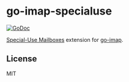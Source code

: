# go-imap-specialuse

[![GoDoc](https://godoc.org/github.com/emersion/go-imap-specialuse?status.svg)](https://godoc.org/github.com/emersion/go-imap-specialuse)

[Special-Use Mailboxes](https://tools.ietf.org/html/rfc6154) extension for [go-imap](https://github.com/emersion/go-imap).

## License

MIT
